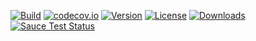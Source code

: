 [![Build](https://api.travis-ci.org/tao-zeng/tpl.js.svg?branch=master)](https://travis-ci.org/tao-zeng/tpl.js)
[![codecov.io](https://codecov.io/github/tao-zeng/tpl.js/coverage.svg?branch=master)](https://codecov.io/github/tao-zeng/tpl.js?branch=master)
[![Version](https://img.shields.io/npm/v/tpl.js.svg)](https://npmjs.org/package/tpl.js)
[![License](https://img.shields.io/npm/l/tpl.js.svg)](https://npmjs.org/package/tpl.js)
[![Downloads](https://img.shields.io/npm/dt/tpl.js.svg)](https://npmjs.org/package/tpl.js)
[![Sauce Test Status](https://saucelabs.com/browser-matrix/tpl_js.svg)](https://saucelabs.com/u/tpl_js)
